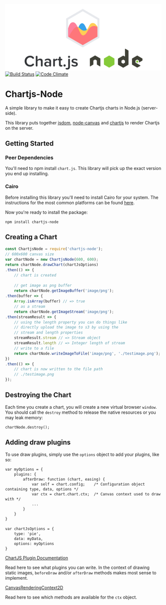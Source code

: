![Chartjs Node Header Image](./img/chartjsnode.png)
[![Build Status](https://travis-ci.org/vmpowerio/chartjs-node.svg?branch=master)](https://travis-ci.org/vmpowerio/chartjs-node)
[![Code Climate](https://codeclimate.com/github/vmpowerio/chartjs-node/badges/gpa.svg)](https://codeclimate.com/github/vmpowerio/chartjs-node)

# Chartjs-Node

A simple library to make it easy to create Chartjs charts in Node.js (server-side).

This library puts together [jsdom](https://github.com/tmpvar/jsdom), [node-canvas](https://github.com/Automattic/node-canvas) and [chartjs](https://github.com/chartjs/Chart.js) to render Chartjs on the server.

## Getting Started

### Peer Dependencies

You'll need to npm install `chart.js`. This library will pick up the exact version you end up installing.

### Cairo

Before installing this library you'll need to install Cairo for your system. The instructions for the most common platforms can be found [here](https://github.com/Automattic/node-canvas#installation).

Now you're ready to install the package:

```
npm install chartjs-node
```

## Creating a Chart

```js
const ChartjsNode = require('chartjs-node');
// 600x600 canvas size
var chartNode = new ChartjsNode(600, 600);
return chartNode.drawChart(chartJsOptions)
.then(() => {
    // chart is created

    // get image as png buffer
    return chartNode.getImageBuffer('image/png');
.then(buffer => {
    Array.isArray(buffer) // => true
    // as a stream
    return chartNode.getImageStream('image/png');
.then(streamResult => {
    // using the length property you can do things like
    // directly upload the image to s3 by using the
    // stream and length properties
    streamResult.stream // => Stream object
    streamResult.length // => Integer length of stream
    // write to a file
    return chartNode.writeImageToFile('image/png', './testimage.png');
})
.then(() => {
    // chart is now written to the file path
    // ./testimage.png
});
```

## Destroying the Chart

Each time you create a chart, you will create a new virtual browser `window`. You should call the `destroy`
method to release the native resources or you may leak memory:

```
chartNode.destroy();
```

## Adding draw plugins

To use draw plugins, simply use the ``options`` object to add your plugins, like so:
```
var myOptions = {
    plugins: {
        afterDraw: function (chart, easing) {
            var self = chart.config;    /* Configuration object containing type, data, options */
            var ctx = chart.chart.ctx;  /* Canvas context used to draw with */
            ...
        }
    }
}

var chartJsOptions = {
    type: 'pie',
    data: myData,
    options: myOptions
}

```
[ChartJS Plugin Documentation](http://www.chartjs.org/docs/#advanced-usage-creating-plugins)

Read here to see what plugins you can write. In the context of drawing static images, ``beforeDraw`` and/or ``afterDraw`` methods makes most sense to implement.

[CanvasRenderingContext2D](https://developer.mozilla.org/en/docs/Web/API/CanvasRenderingContext2D)

Read here to see which methods are available for the ``ctx`` object.
